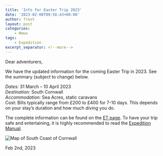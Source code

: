 ```yaml
---
title: 'Info for Easter Trip 2023'
date: '2023-02-08T09:56:43+00:00'
author: frost
layout: post
categories:
    - News
tags:
    - Expedition
excerpt_separator: <!--more-->
---
```


Dear adventurers,

We have the updated information for the coming Easter Trip in 2023. See the summary (subject to change) below.

<!--more-->

*Dates:* 31 March – 10 April 2023  
*Destination:* South Cornwall  
*Accommodation:* Sea Acres, static caravans  
Cost: Bills typically range from £200 to £400 for 7-10 days. This depends on your stay’s duration and how much diving you do.

The complete information can be found on the [ET page](https://ouueg.com/diving/easter-trip/). To have your trip safe and entertaining, it is highly recommended to read the [Expedition Manual](https://ouueg.com/diving/easter-trip/).

![Map of South Coast of Cornwall](https://ouueg.com/wp-content/uploads/2023/02/etmap.jpg)

Feb 2nd, 2023
